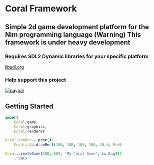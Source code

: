 # Coral Framework

## Simple 2d game development platform for the Nim programming language (Warning) This framework is under heavy development

### Requires SDL2 Dynamic libraries for your specific platform 

[libsdl.org](https://www.libsdl.org/)

### Help support this project

[![paypal](https://www.paypalobjects.com/en_US/i/btn/btn_donateCC_LG.gif)](https://www.paypal.com/cgi-bin/webscr?cmd=_s-xclick&hosted_button_id=H5PC5ZLB4GMPE)

## Getting Started

```nim
import
    Coral/game,
    Coral/graphics,
    Coral/renderer

Coral.render = proc()=
    Coral.r2d.drawRect(100, 100, 100, 100, 45.0, Red)

Coral.createGame(800, 600, "My Coral Game", config())
    .run()
```